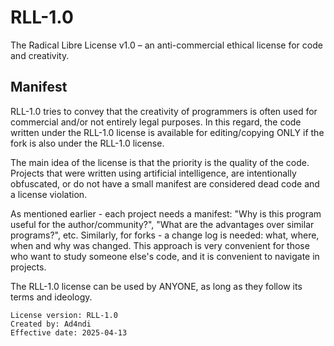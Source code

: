 # RLL-1.0
The Radical Libre License v1.0 – an anti-commercial ethical license for code and creativity. 

## Manifest

RLL-1.0 tries to convey that the creativity of programmers is often used for commercial and/or not entirely legal purposes. In this regard, the code written under the RLL-1.0 license is available for editing/copying ONLY if the fork is also under the RLL-1.0 license.

The main idea of ​​the license is that the priority is the quality of the code. Projects that were written using artificial intelligence, are intentionally obfuscated, or do not have a small manifest are considered dead code and a license violation.

As mentioned earlier - each project needs a manifest: "Why is this program useful for the author/community?", "What are the advantages over similar programs?", etc. Similarly, for forks - a change log is needed: what, where, when and why was changed. This approach is very convenient for those who want to study someone else's code, and it is convenient to navigate in projects.

The RLL-1.0 license can be used by ANYONE, as long as they follow its terms and ideology.

```
License version: RLL-1.0
Created by: Ad4ndi
Effective date: 2025-04-13
```
